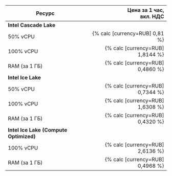 | Ресурс        | Цена за 1 час,<br>вкл. НДС       |
|---------------|---------------------------------:|
| **Intel Cascade Lake**                           |
| 50% vCPU      | {% calc [currency=RUB] 0,81 %}   | 
| 100% vCPU     | {% calc [currency=RUB] 1,8144 %} | 
| RAM (за 1 ГБ) | {% calc [currency=RUB] 0,4860 %} | 
| **Intel Ice Lake**                               |
| 50% vCPU      | {% calc [currency=RUB] 0,7344 %} |
| 100% vCPU     | {% calc [currency=RUB] 1,6308 %} |
| RAM (за 1 ГБ) | {% calc [currency=RUB] 0,4320 %} |
| **Intel Ice Lake (Compute Optimized)**           |
| 100% vCPU | {% calc [currency=RUB] 2,6136 %}     |
| RAM (за 1 ГБ) | {% calc [currency=RUB] 0,4968 %} |
